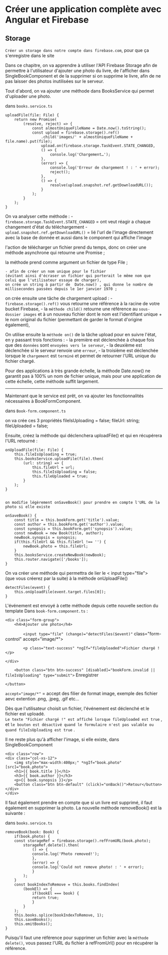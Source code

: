 # Créer une application complète avec Angular et Firebase

## Storage

`Créer un storage dans notre compte dans firebase.com`, pour que ça s'enregistre dans le site

Dans ce chapitre, on va apprendre à utiliser l'API Firebase Storage afin de permettre à l'utilisateur d'ajouter une photo du livre, 
de l'afficher dans SingleBookComponent et de la supprimer si on supprime le livre, 
afin de ne pas laisser des photos inutilisées sur le serveur.



Tout d'abord, on va ajouter une méthode dans BooksService qui permet d'uploader une photo.

dans `books.service.ts`

    uploadFile(file: File) {
        return new Promise(
            (resolve, reject) => {
                const almostUniqueFileName = Date.now().toString();
                const upload = firebase.storage().ref()
                    .child('images/' + almostUniqueFileName + file.name).put(file);
                    upload.on(firebase.storage.TaskEvent.STATE_CHANGED,
                    () => {
                        console.log('Chargement…');
                    },
                    (error) => {
                        console.log('Erreur de chargement ! : ' + error);
                        reject();
                    },
                    () => {
                        resolve(upload.snapshot.ref.getDownloadURL());
                    }
                );
            }
        );
    }


On va analyser cette méthode :
    - `firebase.storage.TaskEvent.STATE_CHANGED` = ont veut réagir a chaque changement d'état du téléchargement
    - `upload.snapshot.ref.getDownloadURL()` =  lié l'url de l'image directement avec la base de donnée et aussi dans le component qui affiche l'image 

l'action de télécharger un fichier prend du temps, donc on créer une méthode asynchrone qui retourne une Promise ;

la méthode prend comme argument un fichier de type File ;

    - afin de créer un nom unique pour le fichier 
    (évitant ainsi d'écraser un fichier qui porterait le même nom que celui que l'utilisateur essaye de charger), 
    on crée un string à partir de  Date.now() , qui donne le nombre de millisecondes passées depuis le 1er janvier 1970 ;

on crée ensuite une tâche de chargement  upload  :
    - `firebase.storage().ref()` vous retourne une référence à la racine de votre bucket Firebase,
    - la `méthode child()` retourne une référence au `sous-dossier images` 
    et à un nouveau fichier dont le nom est l'identifiant unique + le nom original du fichier 
    (permettant de garder le format d'origine également),

On utilise ensuite la `méthode on()` de la tâche upload pour en suivre l'état, en y passant trois fonctions :
    - la première est déclenchée à chaque fois que des `données` sont `envoyées vers le serveur`,
    - la deuxième est déclenchée si le serveur renvoie une `erreur`,
    - la troisième est déclenchée lorsque le `chargement` est `terminé` et permet de retourner l'URL unique du fichier chargé.


Pour des applications à très grande échelle, la méthode Date.now() ne garantit pas à 100% un nom de fichier unique, 
mais pour une application de cette échelle, cette méthode suffit largement.

----------------------------------------------------------------------------------------------
Maintenant que le service est prêt, on va ajouter les fonctionnalités nécessaires à BookFormComponent.

dans `Book-form.component.ts`

on va crée ces 3 propriétés
    fileIsUploading = false;
    fileUrl: string;
    fileUploaded = false;


Ensuite, créez la méthode qui déclenchera uploadFile() et qui en récupérera l'URL retourné :

    onUploadFile(file: File) {
        this.fileIsUploading = true;
        this.booksService.uploadFile(file).then(
            (url: string) => {
                this.fileUrl = url;
                this.fileIsUploading = false;
                this.fileUploaded = true;
            }
        );
    }


    on modifie légèrement onSaveBook() pour prendre en compte l'URL de la photo si elle existe

    onSaveBook() {
        const title = this.bookForm.get('title').value;
        const author = this.bookForm.get('author').value;
        const synopsis = this.bookForm.get('synopsis').value;
        const newBook = new Book(title, author);
        newBook.synopsis = synopsis;
        if(this.fileUrl && this.fileUrl !== '') {
            newBook.photo = this.fileUrl;
        }
        this.booksService.createNewBook(newBook);
        this.router.navigate(['/books']);
    }


On va créer une méthode qui permettra de lier le  < input type="file">  
(que vous créerez par la suite) à la méthode  onUploadFile()

    detectFiles(event) {
        this.onUploadFile(event.target.files[0]);
    }


L'événement est envoyé à cette méthode depuis cette nouvelle section du template
Dans `book-form.component.ts` :

    <div class="form-group">
        <h4>Ajouter une photo</h4>
`        <input type="file" (change)="detectFiles($event)"`
            class="form-control" accept="image/*">

`        <p class="text-success" *ngIf="fileUploaded">Fichier chargé !</p>`

    </div>
`    <button class="btn btn-success" [disabled]="bookForm.invalid || fileIsUploading" type="submit">`
        Enregistrer

    </button>

`accept="image/*"` = accept des filier de format image, exemple des fichier aevc extention .png, .jpeg, .gif etc...

Dès que l'utilisateur choisit un fichier, l'événement est déclenché et le fichier est uploadé.  
`Le texte "Fichier chargé !" est affiché lorsque fileUploaded est true` , 
et `le bouton est désactivé quand le formulaire n'est pas valable ou quand fileIsUploading est true` .


Il ne reste plus qu'à afficher l'image, si elle existe, dans SingleBookComponent

    <div class="row">
    <div class="col-xs-12">
        <img style="max-width:400px;" *ngIf="book.photo" [src]="book.photo">
        <h1>{{ book.title }}</h1>
        <h3>{{ book.author }}</h3>
        <p>{{ book.synopsis }}</p>
        <button class="btn btn-default" (click)="onBack()">Retour</button>
    </div>
    </div>


Il faut également prendre en compte que si un livre est supprimé, il faut également en supprimer la photo. La nouvelle méthode removeBook() est la suivante :

dans `books.service.ts`

    removeBook(book: Book) {
        if(book.photo) {
        const storageRef = firebase.storage().refFromURL(book.photo);
            storageRef.delete().then(
                () => {
                console.log('Photo removed!');
                },
                (error) => {
                console.log('Could not remove photo! : ' + error);
                }
            );
        }
        const bookIndexToRemove = this.books.findIndex(
            (bookEl) => {
                if(bookEl === book) {
                return true;
                }
            }
        );
        this.books.splice(bookIndexToRemove, 1);
        this.saveBooks();
        this.emitBooks();
    }


Puisqu'il faut une référence pour supprimer un fichier avec la `méthode delete()`, 
vous passez l'URL du fichier à refFromUrl() pour en récupérer la référence.